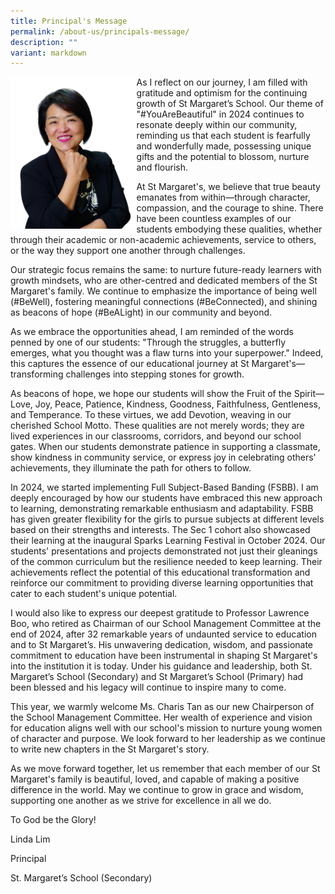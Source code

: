 ```yaml
---
title: Principal's Message
permalink: /about-us/principals-message/
description: ""
variant: markdown
---
```

<img src="/images/Principals%20Photo-white%202.jpg" style="width:40%" align="left">

As I reflect on our journey, I am filled with gratitude and optimism for the continuing growth of St Margaret’s School. Our theme of "#YouAreBeautiful" in 2024 continues to resonate deeply within our community, reminding us that each student is fearfully and wonderfully made, possessing unique gifts and the potential to blossom, nurture and flourish.

At St Margaret's, we believe that true beauty emanates from within—through character, compassion, and the courage to shine. There have been countless examples of our students embodying these qualities, whether through their academic or non-academic achievements, service to others, or the way they support one another through challenges.

Our strategic focus remains the same: to nurture future-ready learners with growth mindsets, who are other-centred and dedicated members of the St Margaret's family. We continue to emphasize the importance of being well (#BeWell), fostering meaningful connections (#BeConnected), and shining as beacons of hope (#BeALight) in our community and beyond.

As we embrace the opportunities ahead, I am reminded of the words penned by one of our students: "Through the struggles, a butterfly emerges, what you thought was a flaw turns into your superpower." Indeed, this captures the essence of our educational journey at St Margaret's—transforming challenges into stepping stones for growth.

As beacons of hope, we hope our students will show the Fruit of the Spirit—Love, Joy, Peace, Patience, Kindness, Goodness, Faithfulness, Gentleness, and Temperance. To these virtues, we add Devotion, weaving in our cherished School Motto. These qualities are not merely words; they are lived experiences in our classrooms, corridors, and beyond our school gates. When our students demonstrate patience in supporting a classmate, show kindness in community service, or express joy in celebrating others' achievements, they illuminate the path for others to follow.

In 2024, we started implementing Full Subject-Based Banding (FSBB). I am deeply encouraged by how our students have embraced this new approach to learning, demonstrating remarkable enthusiasm and adaptability. FSBB has given greater flexibility for the girls to pursue subjects at different levels based on their strengths and interests. The Sec 1 cohort also showcased their learning at the inaugural Sparks Learning Festival in October 2024. Our students' presentations and projects demonstrated not just their gleanings of the common curriculum but the resilience needed to keep learning. Their achievements reflect the potential of this educational transformation and reinforce our commitment to providing diverse learning opportunities that cater to each student's unique potential.

I would also like to express our deepest gratitude to Professor Lawrence Boo, who retired as Chairman of our School Management Committee at the end of 2024, after 32 remarkable years of undaunted service to education and to St Margaret’s. His unwavering dedication, wisdom, and passionate commitment to education have been instrumental in shaping St Margaret's into the institution it is today. Under his guidance and leadership, both St. Margaret’s School (Secondary) and St Margaret’s School (Primary) had been blessed and his legacy will continue to inspire many to come.

This year, we warmly welcome Ms. Charis Tan as our new Chairperson of the School Management Committee. Her wealth of experience and vision for education aligns well with our school's mission to nurture young women of character and purpose. We look forward to her leadership as we continue to write new chapters in the St Margaret's story.

As we move forward together, let us remember that each member of our St Margaret's family is beautiful, loved, and capable of making a positive difference in the world. May we continue to grow in grace and wisdom, supporting one another as we strive for excellence in all we do.

To God be the Glory!

Linda Lim

Principal

St. Margaret’s School (Secondary)